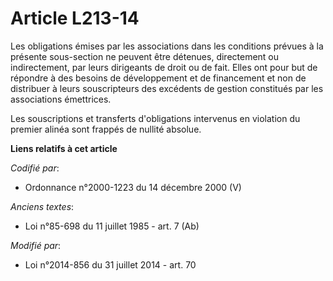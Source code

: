 # Article L213-14

Les obligations émises par les associations dans les conditions prévues à la présente sous-section ne peuvent être détenues,
directement ou indirectement, par leurs dirigeants de droit ou de fait. Elles ont pour but de répondre à des besoins de
développement et de financement et non de distribuer à leurs souscripteurs des excédents de gestion constitués par les
associations émettrices.

Les souscriptions et transferts d'obligations intervenus en violation du premier alinéa sont frappés de nullité absolue.

**Liens relatifs à cet article**

_Codifié par_:

  - Ordonnance n°2000-1223 du 14 décembre 2000 (V)

_Anciens textes_:

  - Loi n°85-698 du 11 juillet 1985 - art. 7 (Ab)

_Modifié par_:

  - Loi n°2014-856 du 31 juillet 2014 - art. 70
